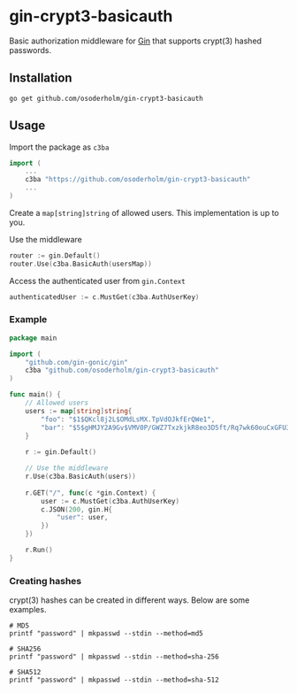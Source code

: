 # gin-crypt3-basicauth

Basic authorization middleware for [Gin](https://github.com/gin-gonic/gin) that supports crypt(3) hashed passwords.

## Installation

    go get github.com/osoderholm/gin-crypt3-basicauth
    
## Usage

Import the package as `c3ba`

```go
import (
    ...
    c3ba "https://github.com/osoderholm/gin-crypt3-basicauth"
    ...
)
```

Create a `map[string]string` of allowed users. This implementation is up to you.

Use the middleware

```go
router := gin.Default()
router.Use(c3ba.BasicAuth(usersMap))
```

Access the authenticated user from `gin.Context`

```go
authenticatedUser := c.MustGet(c3ba.AuthUserKey)
```

### Example

```go
package main

import (
    "github.com/gin-gonic/gin"
    c3ba "github.com/osoderholm/gin-crypt3-basicauth"
)

func main() {
    // Allowed users
    users := map[string]string{
        "foo": "$1$QKcl8j2L$OMdLsMX.TpVdOJkfErQWe1",
        "bar": "$5$gHMJY2A9Gv$VMV0P/GWZ7TxzkjkR8eo3D5ft/Rq7wk60ouCxGFU321",
    }
    
    r := gin.Default()

    // Use the middleware
    r.Use(c3ba.BasicAuth(users))
    
    r.GET("/", func(c *gin.Context) {
    	user := c.MustGet(c3ba.AuthUserKey)
        c.JSON(200, gin.H{
            "user": user,
        })
    })

    r.Run() 
}
```

### Creating hashes

crypt(3) hashes can be created in different ways. Below are some examples.

    # MD5
    printf "password" | mkpasswd --stdin --method=md5
    
    # SHA256
    printf "password" | mkpasswd --stdin --method=sha-256
    
    # SHA512
    printf "password" | mkpasswd --stdin --method=sha-512

